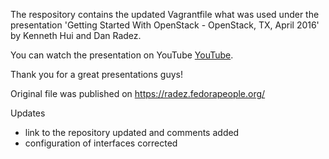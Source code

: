 The respository contains the updated Vagrantfile what was used under the presentation 'Getting Started With OpenStack - OpenStack, TX, April 2016' by Kenneth Hui and Dan Radez.

You can watch the presentation on YouTube
[YouTube](https://www.youtube.com/watch?v=-xsvYo0_cZg&index=65&list=PLKqaoAnDyfgoyZ2WLEUfj5qsLOVB3CEdD).

Thank you for a great presentations guys!

Original file was published on https://radez.fedorapeople.org/

Updates
- link to the repository updated and comments added
- configuration of interfaces corrected
